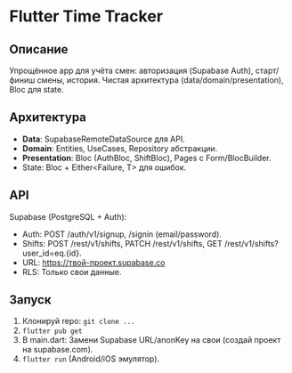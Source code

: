 # Flutter Time Tracker

## Описание
Упрощённое app для учёта смен: авторизация (Supabase Auth), старт/финиш смены, история. Чистая архитектура (data/domain/presentation), Bloc для state.

## Архитектура
- **Data**: SupabaseRemoteDataSource для API.
- **Domain**: Entities, UseCases, Repository абстракции.
- **Presentation**: Bloc (AuthBloc, ShiftBloc), Pages с Form/BlocBuilder.
- State: Bloc + Either<Failure, T> для ошибок.

## API
Supabase (PostgreSQL + Auth):
- Auth: POST /auth/v1/signup, /signin (email/password).
- Shifts: POST /rest/v1/shifts, PATCH /rest/v1/shifts, GET /rest/v1/shifts?user_id=eq.{id}.
- URL: https://твой-проект.supabase.co
- RLS: Только свои данные.

## Запуск
1. Клонируй repo: `git clone ...`
2. `flutter pub get`
3. В main.dart: Замени Supabase URL/anonKey на свои (создай проект на supabase.com).
4. `flutter run` (Android/iOS эмулятор).
